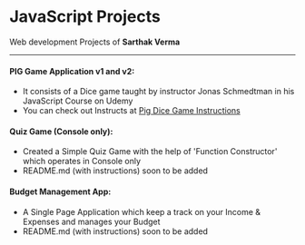 # JavaScript Projects
Web development Projects of **Sarthak Verma**
***
#### PIG Game Application v1 and v2:
- It consists of a Dice game taught by instructor Jonas Schmedtman in his JavaScript Course on Udemy
- You can check out Instructs at [Pig Dice Game Instructions](https://github.com/sarthakvdev/JavaScript-Projects/blob/master/Dice%20Pig%20game%202/instructions.md)

#### Quiz Game (Console only):
- Created a Simple Quiz Game with the help of 'Function Constructor' which operates in Console only
- README.md (with instructions) soon to be added

#### Budget Management App:

- A Single Page Application which keep a track on your Income & Expenses and manages your Budget
- README.md (with instructions) soon to be added